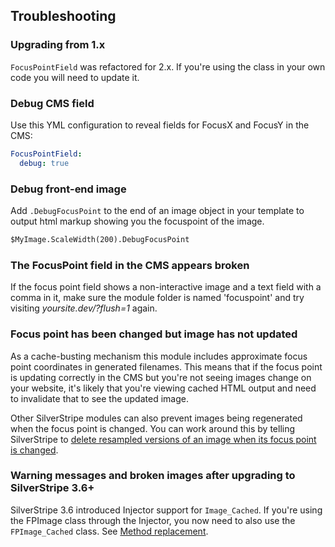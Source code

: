 ## Troubleshooting

### Upgrading from 1.x

`FocusPointField` was refactored for 2.x. If you're using the class in your own code you will need to update it.

### Debug CMS field

Use this YML configuration to reveal fields for FocusX and FocusY in the CMS:

```yml
FocusPointField:
  debug: true
```

### Debug front-end image

Add `.DebugFocusPoint` to the end of an image object in your template to output html markup showing you the focuspoint of the image.

```html
$MyImage.ScaleWidth(200).DebugFocusPoint
```

### The FocusPoint field in the CMS appears broken

If the focus point field shows a non-interactive image and a text field with a comma in it, make sure the module folder is named 'focuspoint' and try visiting *yoursite.dev/?flush=1* again.

### Focus point has been changed but image has not updated

As a cache-busting mechanism this module includes approximate focus point coordinates in generated filenames. This means that if the focus point is updating correctly in the CMS but you're not seeing images change on your website, it's likely that you're viewing cached HTML output and need to invalidate that to see the updated image.

Other SilverStripe modules can also prevent images being regenerated when the focus point is changed. You can work around this by telling SilverStripe to [delete resampled versions of an image when its focus point is changed](#flush-generated-images-on-focus-point-change).

### Warning messages and broken images after upgrading to SilverStripe 3.6+

SilverStripe 3.6 introduced Injector support for `Image_Cached`. If you're using the FPImage class through the Injector, you now need to also use the `FPImage_Cached` class. See [Method replacement](advanced-usage.md#method-replacement).
